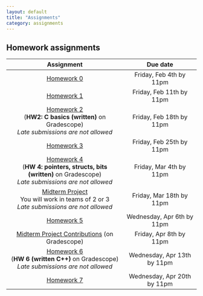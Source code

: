 ```yaml
---
layout: default
title: "Assignments"
category: assignments
---
```


## Homework assignments

Assignment | Due date
:--------: | :------:
[Homework 0](assign/hw0.html) | Friday, Feb 4th by 11pm
[Homework 1](assign/hw1.html) | Friday, Feb 11th by 11pm
<a class="external" target="_blank" href="https://www.gradescope.com/">Homework 2</a><br>(**HW2: C basics (written)** on Gradescope)<br>*Late submissions are not allowed* | Friday, Feb 18th by 11pm
[Homework 3](assign/hw3.html) | Friday, Feb 25th by 11pm
<a class="external" target="_blank" href="https://www.gradescope.com/">Homework 4</a><br>(**HW 4: pointers, structs, bits (written)** on Gradescope)<br>*Late submissions are not allowed* | Friday, Mar 4th by 11pm
[Midterm Project](assign/midterm.html)<br>You will work in teams of 2 or 3<br>*Late submissions are not allowed* | Friday, Mar 18th by 11pm
[Homework 5](assign/hw5.html) | Wednesday, Apr 6th by 11pm
[Midterm Project Contributions](https://www.gradescope.com/) (on Gradescope)| Friday, Apr 8th by 11pm
<a class="external" target="_blank" href="https://www.gradescope.com/">Homework 6</a><br>(**HW 6 (written C++)** on Gradescope)<br>*Late submissions are not allowed* | Wednesday, Apr 13th by 11pm
[Homework 7](assign/hw7.html) | Wednesday, Apr 20th by 11pm
